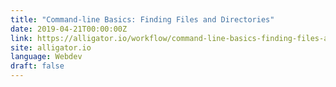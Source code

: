 ```yaml
---
title: "Command-line Basics: Finding Files and Directories"
date: 2019-04-21T00:00:00Z
link: https://alligator.io/workflow/command-line-basics-finding-files-and-directories/
site: alligator.io
language: Webdev
draft: false
---
```

